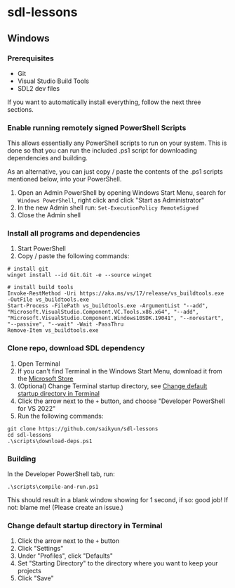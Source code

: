 # sdl-lessons

## Windows

### Prerequisites

* Git
* Visual Studio Build Tools
* SDL2 dev files

If you want to automatically install everything, follow the next three sections.

### Enable running remotely signed PowerShell Scripts

This allows essentially any PowerShell scripts to run on your system. This is done so that you can run the included .ps1 script for downloading dependencies and building.

As an alternative, you can just copy / paste the contents of the .ps1 scripts mentioned below, into your PowerShell.

1. Open an Admin PowerShell by opening Windows Start Menu, search for `Windows PowerShell`, right click and click "Start as Administrator"
2. In the new Admin shell run: `Set-ExecutionPolicy RemoteSigned`
3. Close the Admin shell

### Install all programs and dependencies

1. Start PowerShell
2. Copy / paste the following commands:
```
# install git
winget install --id Git.Git -e --source winget

# install build tools
Invoke-RestMethod -Uri https://aka.ms/vs/17/release/vs_buildtools.exe -OutFile vs_buildtools.exe
Start-Process -FilePath vs_buildtools.exe -ArgumentList "--add", "Microsoft.VisualStudio.Component.VC.Tools.x86.x64", "--add", "Microsoft.VisualStudio.Component.Windows10SDK.19041", "--norestart", "--passive", "--wait" -Wait -PassThru
Remove-Item vs_buildtools.exe
```

### Clone repo, download SDL dependency

1. Open Terminal
  1. If you can't find Terminal in the Windows Start Menu, download it from the [Microsoft Store](https://apps.microsoft.com/store/detail/windows-terminal/9N0DX20HK701)
2. (Optional) Change Terminal startup directory, see [Change default startup directory in Terminal](#change-default-startup-directory-in-terminal)
3. Click the arrow next to the `+` button, and choose "Developer PowerShell for VS 2022"
4. Run the following commands:
```
git clone https://github.com/saikyun/sdl-lessons
cd sdl-lessons
.\scripts\download-deps.ps1
```

### Building

In the Developer PowerShell tab, run:

```
.\scripts\compile-and-run.ps1
```

This should result in a blank window showing for 1 second, if so: good job! If not: blame me! (Please create an issue.)

### Change default startup directory in Terminal
1. Click the arrow next to the `+` button
2. Click "Settings"
3. Under "Profiles", click "Defaults"
4. Set "Starting Directory" to the directory where you want to keep your projects
5. Click "Save"
